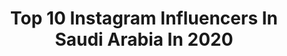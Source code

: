 ---
title: Top 10 Instagram Influencers In Saudi Arabia In 2020
description: >-
  Find top Instagram influencers in Saudi Arabia in 2020. Most popular hashtags: #draw #art #artist #drawing.
platform: Instagram
profiles:
  - username: "18andrecarrillo"
    fullname: >-
      Andre Carrillo 🇵🇪
    location: "Saudi Arabia"
    followers: 2175108
    engagement: 313
    commentsToLikes: 0.023489
    avatar: "https://scontent-lhr8-1.cdninstagram.com/v/t51.2885-19/s320x320/83515035_141866806886101_9020425013823537152_n.jpg?_nc_ht=scontent-lhr8-1.cdninstagram.com&_nc_ohc=J3HW1UPPzaEAX8s5QXH&oh=cdd09740bd955c05e1c2ba9abc9586ba&oe=5EBA9E5F"
    verified: true
    hashtags: "#publicidad, #yomemuevoencasa, #mirrorselfie, #x19"
  - username: "5sunshine1"
    fullname: >-
      𝐒𝐇𝐀𝐇𝐀𝐃
    location: "Saudi Arabia"
    followers: 95971
    engagement: 705
    commentsToLikes: 0.015333
    avatar: "https://scontent-ams4-1.cdninstagram.com/v/t51.2885-19/s320x320/73109430_2320040678308390_3010966310096994304_n.jpg?_nc_ht=scontent-ams4-1.cdninstagram.com&_nc_ohc=SBq9WXJ2gxEAX_6Xf5N&oh=e30b7dbbc03f08e53fe8cd22212170a9&oe=5EB7E8B2"
    verified: true
    hashtags: "#thesaudidream, #millionnation"
  - username: "razan.makeupp"
    fullname: >-
      Razan Ahmed رزان أحمد
    location: "Saudi Arabia"
    followers: 18763
    engagement: 360
    commentsToLikes: 0.394348
    avatar: "https://scontent-lhr8-1.cdninstagram.com/v/t51.2885-19/s320x320/53695222_426434411456808_8354951811634823168_n.jpg?_nc_ht=scontent-lhr8-1.cdninstagram.com&_nc_ohc=5I-nlkBuqFIAX8bcfsV&oh=c7c19a6cc33e32ea34f714e815ca9172&oe=5EBAD24E"
    verified: false
    hashtags: "#makeup, #toofacedmakeup, #rimmel, #toofacad"
  - username: "herve.renard.hr"
    fullname: >-
      Hervé Renard
    location: "Saudi Arabia"
    followers: 403368
    engagement: 309
    commentsToLikes: 0.028281
    avatar: "https://scontent-ams4-1.cdninstagram.com/v/t51.2885-19/s320x320/28433549_245939345948707_5490623720907079680_n.jpg?_nc_ht=scontent-ams4-1.cdninstagram.com&_nc_ohc=F6cVb9Yfe48AX9yIpkd&oh=3442c618a7b01940a2bc405435ea58bf&oe=5EB790AF"
    verified: true
    hashtags: "#alhilal, #afc, #afcu23, #afrique"
  - username: "ak720"
    fullname: >-
      Ahmad
    location: "Saudi Arabia"
    followers: 156931
    engagement: 239
    commentsToLikes: 0.034190
    avatar: "https://scontent-ams4-1.cdninstagram.com/v/t51.2885-19/s320x320/74658617_2510954529121137_1676843682914893824_n.jpg?_nc_ht=scontent-ams4-1.cdninstagram.com&_nc_ohc=I4TbEsenSzgAX-Y2dJi&oh=5a5447ea45100ee39be3699b14644856&oe=5EB8FF73"
    verified: false
    hashtags: "#honor10i, #magicwatch2"
  - username: "irashedz"
    fullname: >-
      راشد | Rashed
    location: "Saudi Arabia"
    followers: 14789
    engagement: 1374
    commentsToLikes: 0.066046
    avatar: "https://scontent-ams4-1.cdninstagram.com/v/t51.2885-19/s320x320/71194005_1392631540886473_3180691262877466624_n.jpg?_nc_ht=scontent-ams4-1.cdninstagram.com&_nc_ohc=LqlIYtU33y8AX9s8Jvp&oh=af99e51777a79dba0cf83d43727d27d0&oe=5EBA81B9"
    verified: false
    hashtags: "#saudiarabia, #ford, #blue, #lightroom"
  - username: "l.att1996"
    fullname: >-
      لُ ؤ ي 
    location: "Saudi Arabia"
    followers: 5472
    engagement: 2210
    commentsToLikes: 0.329228
    avatar: "https://scontent-lhr8-1.cdninstagram.com/v/t51.2885-19/s320x320/91163406_520787608871073_597780506104299520_n.jpg?_nc_ht=scontent-lhr8-1.cdninstagram.com&_nc_ohc=5_CwLchnuMYAX9goALz&oh=1b16bc9a6b63b0c22a6611b7b7eb07c7&oe=5EBACCA9"
    verified: false
    hashtags: "#latteart, #old, #black, #animals"
  - username: "ad_nans"
    fullname: >-
      عدنان الروقي 🌻
    location: "Saudi Arabia"
    followers: 30680
    engagement: 1193
    commentsToLikes: 0.085125
    avatar: "https://scontent-ams4-1.cdninstagram.com/v/t51.2885-19/s320x320/92019422_513989102626576_2042162554456768512_n.jpg?_nc_ht=scontent-ams4-1.cdninstagram.com&_nc_ohc=N7lyWq0KBS4AX-p0iw6&oh=07f4d3e719c02e894e5510ea0b301de8&oe=5EBA5741"
    verified: false
    hashtags: "#eye, #betancurtart, #artstudio, #eyeliner"
  - username: "janah_93___"
    fullname: >-
      🎨draw
    location: "Saudi Arabia"
    followers: 59822
    engagement: 807
    commentsToLikes: 0.009267
    avatar: "https://scontent-amt2-1.cdninstagram.com/v/t51.2885-19/s320x320/37892312_2149088908701958_4417886713095913472_n.jpg?_nc_ht=scontent-amt2-1.cdninstagram.com&_nc_ohc=cnlMdfxQG2EAX8io5cy&oh=0727e200c432385e785a0fb7e27b57d0&oe=5EBC4A38"
    verified: false
    hashtags: "#art, #artwork, #drawing, #draw"
  - username: "artist.ola"
    fullname: >-
      𝕃𝕆𝕃𝕆 🌸🎨
    location: "Saudi Arabia"
    followers: 10828
    engagement: 1549
    commentsToLikes: 0.059987
    avatar: "https://scontent-ams4-1.cdninstagram.com/v/t51.2885-19/s320x320/38854405_671990693165746_3452999387809054720_n.jpg?_nc_ht=scontent-ams4-1.cdninstagram.com&_nc_ohc=AP0fI5gxm7IAX_KC9h9&oh=26c82a8461a36c8a0a83b0a8f043a734&oe=5EB9F387"
    verified: false
    hashtags: "#my, #art, #artist, #artfeatur"
---